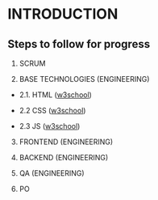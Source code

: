 # INTRODUCTION

## Steps to follow for progress

1. SCRUM

2. BASE TECHNOLOGIES (ENGINEERING)

- 2.1. HTML ([w3school](https://w3schools.com/))

- 2.2 CSS ([w3school](https://w3schools.com/))

- 2.3 JS ([w3school](https://w3schools.com/))

3. FRONTEND (ENGINEERING)

4. BACKEND (ENGINEERING)

5. QA (ENGINEERING)

6. PO

